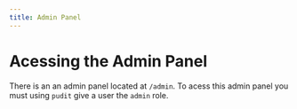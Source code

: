 ```yaml
---
title: Admin Panel
---
```


# Acessing the Admin Panel

There is an an admin panel located at `/admin`. To acess this admin
panel you must using `pudit` give a user the `admin` role.
